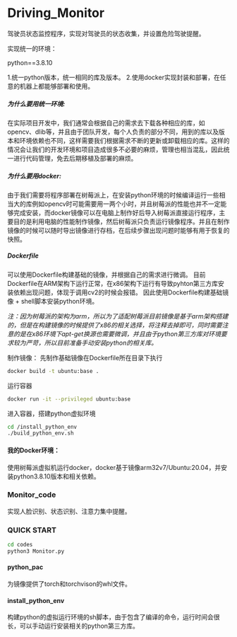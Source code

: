 # Driving_Monitor
驾驶员状态监控程序，实现对驾驶员的状态收集，并设置危险驾驶提醒。

实现统一的环境：

python==3.8.10

1.统一python版本，统一相同的库及版本。
2.使用docker实现封装和部署，在任意的机器上都能够部署和使用。

##### 为什么要用统一环境:

在实际项目开发中，我们通常会根据自己的需求去下载各种相应的库，如opencv、dlib等，并且由于团队开发，每个人负责的部分不同，用到的库以及版本和环境依赖也不同，这样需要我们根据需求不断的更新或卸载相应的库。这样的情况会让我们的开发环境和项目造成很多不必要的麻烦，管理也相当混乱，因此统一进行代码管理，免去后期移植及部署的麻烦。

##### 为什么要用docker:

由于我们需要将程序部署在树莓派上，在安装python环境的时候编译运行一些相当大的库例如opencv时可能需要用一两个小时，并且树莓派的性能也并不一定能够完成安装，而docker镜像可以在电脑上制作好后导入树莓派直接运行程序，主要目的是利用电脑的性能制作镜像，然后树莓派只负责运行镜像程序。并且在制作镜像的时候可以随时导出镜像进行存档，在后续步骤出现问题时能够有用于恢复的快照。

##### Dockerfile

可以使用Dockerfile构建基础的镜像，并根据自己的需求进行微调。
目前Dockerfile在ARM架构下运行正常，在x86架构下运行有导致pyhton第三方库安装依赖出现问题，体现于调用cv2的时候会报错。
因此使用Dockerfile构建基础镜像 + shell脚本安装python环境。

*注：因为树莓派的架构为arm，所以为了适配树莓派目前镜像是基于arm架构搭建的，但是在构建镜像的时候提供了x86的相关选择，将注释去掉即可，同时需要注意的是在x86环境下apt-get换源也需要微调，并且由于python第三方库对环境要求较为严苛，所以目前准备手动安装python的相关库。*

制作镜像：
先制作基础镜像在Dockerfile所在目录下执行

```bash
docker build -t ubuntu:base .
```

运行容器

```bash
docker run -it --privileged ubuntu:base
```

进入容器，搭建python虚拟环境

```bash
cd /install_python_env
./build_python_env.sh
```

#### 我的Docker环境：

使用树莓派虚拟机运行docker，docker基于镜像arm32v7/Ubuntu:20.04，并安装python3.8.10版本和相关依赖。

### Monitor_code

实现人脸识别、状态识别、注意力集中提醒。

### QUICK START

```bash
cd codes
python3 Monitor.py
```

#### python_pac

为镜像提供了torch和torchvison的whl文件。

#### install_python_env

构建python的虚拟运行环境的sh脚本，由于包含了编译的命令，运行时间会很长，可以手动运行安装相关的python第三方库。